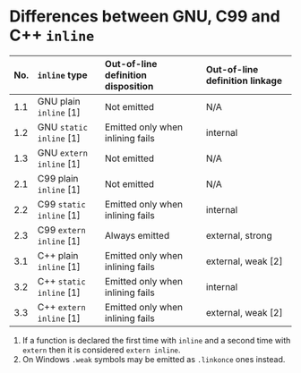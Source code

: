 # Differences between GNU, C99 and C++ `inline`

|No. |`inline` type           |Out-of-line definition disposition |Out-of-line definition linkage |
|:---|:-----------------------|:----------------------------------|:------------------------------|
|1.1 |GNU plain `inline`  [1] |Not emitted                        |N/A                            |
|1.2 |GNU `static inline` [1] |Emitted only when inlining fails   |internal                       |
|1.3 |GNU `extern inline` [1] |Not emitted                        |N/A                            |
|2.1 |C99 plain `inline`  [1] |Not emitted                        |N/A                            |
|2.2 |C99 `static inline` [1] |Emitted only when inlining fails   |internal                       |
|2.3 |C99 `extern inline` [1] |Always emitted                     |external, strong               |
|3.1 |C++ plain `inline`  [1] |Emitted only when inlining fails   |external, weak [2]             |
|3.2 |C++ `static inline` [1] |Emitted only when inlining fails   |internal                       |
|3.3 |C++ `extern inline` [1] |Emitted only when inlining fails   |external, weak [2]             |

1. If a function is declared the first time with `inline` and a second time with `extern` then it is considered `extern inline`.
2. On Windows `.weak` symbols may be emitted as `.linkonce` ones instead.
